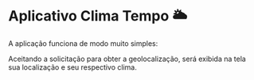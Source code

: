 # Aplicativo Clima Tempo 🌥

A aplicação funciona de modo muito simples:

Aceitando a solicitação para obter a geolocalização, será exibida na tela sua localização e seu respectivo clima.
